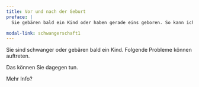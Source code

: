 ```yaml
---
title: Vor und nach der Geburt
preface: |
  Sie gebären bald ein Kind oder haben gerade eins geboren. So kann ich Sie unterstützen.

modal-link: schwangerschaft1
---
```


Sie sind schwanger oder gebären bald ein Kind.
Folgende Probleme können auftreten.

Das können Sie dagegen tun.

Mehr Info?
